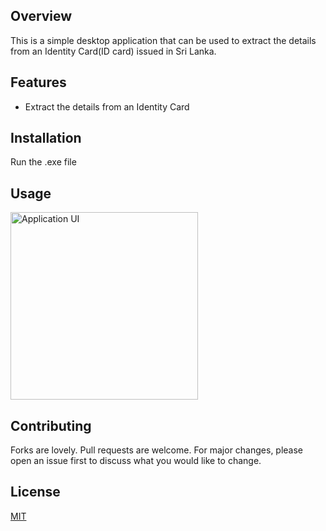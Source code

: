 ## Overview
This is a simple desktop application that can be used to extract the details from an Identity Card(ID card) issued in Sri Lanka.

## Features
- Extract the details from an Identity Card

## Installation
Run the .exe file

## Usage
<img src="https://res.cloudinary.com/drifly/image/upload/v1654198341/GitHub/IDValidator/ID_Validator_eiry6j.png" width="300px" alt="Application UI"/>

## Contributing
Forks are lovely. Pull requests are welcome. For major changes, please open an issue first to discuss what you would like to change.

## License
[MIT](https://choosealicense.com/licenses/mit/)
